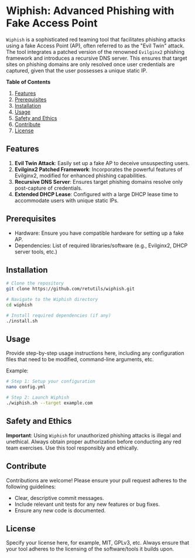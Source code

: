 # Wiphish: Advanced Phishing with Fake Access Point

`Wiphish` is a sophisticated red teaming tool that facilitates phishing attacks using a fake Access Point (AP), often referred to as the "Evil Twin" attack. The tool integrates a patched version of the renowned `Evilginx2` phishing framework and introduces a recursive DNS server. This ensures that target sites on phishing domains are only resolved once user credentials are captured, given that the user possesses a unique static IP.

**Table of Contents**
1. [Features](#features)
2. [Prerequisites](#prerequisites)
3. [Installation](#installation)
4. [Usage](#usage)
5. [Safety and Ethics](#safety-and-ethics)
6. [Contribute](#contribute)
7. [License](#license)

## Features

1. **Evil Twin Attack**: Easily set up a fake AP to deceive unsuspecting users.
2. **Evilginx2 Patched Framework**: Incorporates the powerful features of Evilginx2, modified for enhanced phishing capabilities.
3. **Recursive DNS Server**: Ensures target phishing domains resolve only post-capture of credentials.
4. **Extended DHCP Lease**: Configured with a large DHCP lease time to accommodate users with unique static IPs.

## Prerequisites

- Hardware: Ensure you have compatible hardware for setting up a fake AP.
- Dependencies: List of required libraries/software (e.g., Evilginx2, DHCP server tools, etc.)

## Installation

```bash
# Clone the repository
git clone https://github.com/retutils/wiphish.git

# Navigate to the Wiphish directory
cd wiphish

# Install required dependencies (if any)
./install.sh
```

## Usage

Provide step-by-step usage instructions here, including any configuration files that need to be modified, command-line arguments, etc.

Example:
```bash
# Step 1: Setup your configuration
nano config.yml

# Step 2: Launch Wiphish
./wiphish.sh --target example.com
```

## Safety and Ethics

**Important**: Using `Wiphish` for unauthorized phishing attacks is illegal and unethical. Always obtain proper authorization before conducting any red team exercises. Use this tool responsibly and ethically.

## Contribute

Contributions are welcome! Please ensure your pull request adheres to the following guidelines:

- Clear, descriptive commit messages.
- Include relevant unit tests for any new features or bug fixes.
- Ensure any new code is documented.

## License

Specify your license here, for example, MIT, GPLv3, etc. Always ensure that your tool adheres to the licensing of the software/tools it builds upon.
